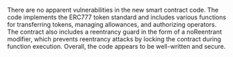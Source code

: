 

There are no apparent vulnerabilities in the new smart contract code. The code implements the ERC777 token standard and includes various functions for transferring tokens, managing allowances, and authorizing operators. The contract also includes a reentrancy guard in the form of a noReentrant modifier, which prevents reentrancy attacks by locking the contract during function execution. Overall, the code appears to be well-written and secure.